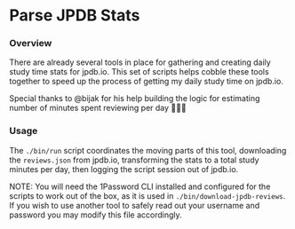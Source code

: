 # Parse JPDB Stats

### Overview
There are already several tools in place for gathering and creating daily study time stats for jpdb.io. This set of scripts helps cobble these tools together to speed up the process of getting my daily study time on jpdb.io.

Special thanks to @bijak for his help building the logic for estimating number of minutes spent reviewing per day 🫶🏻✨

### Usage
The `./bin/run` script coordinates the moving parts of this tool, downloading the `reviews.json` from jpdb.io, transforming the stats to a total study minutes per day, then logging the script session out of jpdb.io.

NOTE: You will need the 1Password CLI installed and configured for the scripts to work out of the box, as it is used in `./bin/download-jpdb-reviews`. If you wish to use another tool to safely read out your username and password you may modify this file accordingly.
